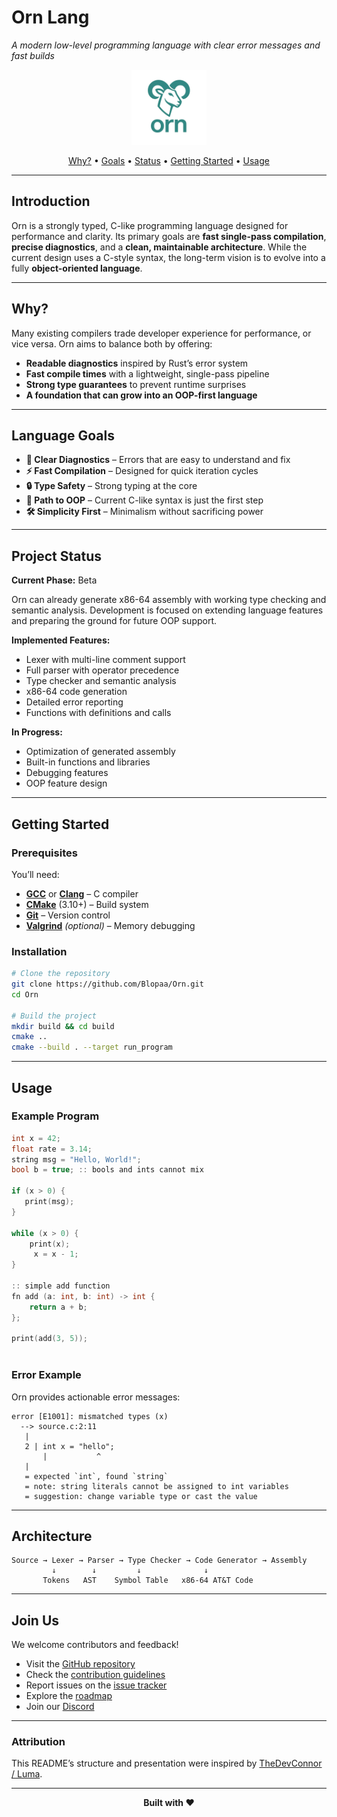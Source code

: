 # Orn Lang

*A modern low-level programming language with clear error messages and fast builds*

<p align="center">
  <img src="assets/orn.png" alt="Orn Lang Logo" width="120">
</p>
<p align="center">
  <a href="#why">Why?</a> •
  <a href="#language-goals">Goals</a> •
  <a href="#project-status">Status</a> •
  <a href="#getting-started">Getting Started</a> •
  <a href="#usage">Usage</a>
</p>

---

## Introduction

Orn is a strongly typed, C-like programming language designed for performance and clarity. Its primary goals are **fast single-pass compilation**, **precise diagnostics**, and a **clean, maintainable architecture**.
While the current design uses a C-style syntax, the long-term vision is to evolve into a fully **object-oriented language**.

---

## Why?

Many existing compilers trade developer experience for performance, or vice versa. Orn aims to balance both by offering:

* **Readable diagnostics** inspired by Rust’s error system
* **Fast compile times** with a lightweight, single-pass pipeline
* **Strong type guarantees** to prevent runtime surprises
* **A foundation that can grow into an OOP-first language**

---

## Language Goals

* **🎯 Clear Diagnostics** – Errors that are easy to understand and fix
* **⚡ Fast Compilation** – Designed for quick iteration cycles
* **🔒 Type Safety** – Strong typing at the core
* **🚀 Path to OOP** – Current C-like syntax is just the first step
* **🛠️ Simplicity First** – Minimalism without sacrificing power

---

## Project Status

**Current Phase:** Beta

Orn can already generate x86-64 assembly with working type checking and semantic analysis. Development is focused on extending language features and preparing the ground for future OOP support.

**Implemented Features:**

* Lexer with multi-line comment support
* Full parser with operator precedence
* Type checker and semantic analysis
* x86-64 code generation
* Detailed error reporting
* Functions with definitions and calls

**In Progress:**

* Optimization of generated assembly
* Built-in functions and libraries
* Debugging features
* OOP feature design

---

## Getting Started

### Prerequisites

You’ll need:

* **[GCC](https://gcc.gnu.org/)** or **[Clang](https://clang.llvm.org/)** – C compiler
* **[CMake](https://cmake.org/)** (3.10+) – Build system
* **[Git](https://git-scm.com/)** – Version control
* **[Valgrind](https://valgrind.org/)** *(optional)* – Memory debugging

### Installation

```bash
# Clone the repository
git clone https://github.com/Blopaa/Orn.git
cd Orn

# Build the project
mkdir build && cd build
cmake ..
cmake --build . --target run_program
```

---

## Usage

### Example Program

```c
int x = 42;
float rate = 3.14;
string msg = "Hello, World!";
bool b = true; :: bools and ints cannot mix

if (x > 0) {
   print(msg);
}

while (x > 0) {
    print(x);
     x = x - 1;
}

:: simple add function
fn add (a: int, b: int) -> int {
    return a + b;
};

print(add(3, 5));
  
```

### Error Example

Orn provides actionable error messages:

```
error [E1001]: mismatched types (x)
  --> source.c:2:11
   |
   2 | int x = "hello";
       |           ^
   |
   = expected `int`, found `string`
   = note: string literals cannot be assigned to int variables
   = suggestion: change variable type or cast the value
```

---

## Architecture

```
Source → Lexer → Parser → Type Checker → Code Generator → Assembly
         ↓        ↓         ↓              ↓
       Tokens   AST    Symbol Table   x86-64 AT&T Code
```

---

## Join Us

We welcome contributors and feedback!

* Visit the [GitHub repository](https://github.com/Blopaa/Orn)
* Check the [contribution guidelines](CONTRIBUTING.md)
* Report issues on the [issue tracker](https://github.com/Blopaa/Orn/issues)
* Explore the [roadmap](https://github.com/Blopaa/Orn/projects)
* Join our [Discord](https://discord.gg/E8qqVC9jcf)

---

### Attribution

This README’s structure and presentation were inspired by [TheDevConnor / Luma](https://github.com/TheDevConnor/luma).

---

<p align="center">
  <strong>Built with ❤️ </strong>
</p>
